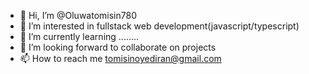 
- 👋 Hi, I’m @Oluwatomisin780
- 👀 I’m interested in fullstack web development(javascript/typescript) 
- 🌱 I’m currently learning ........
- 💞️ I’m looking forward to collaborate on projects
- 📫 How to reach me tomisinoyediran@gmail.com

<!---
Oluwatomisin780/Oluwatomisin780 is a ✨ special ✨ repository because its `README.md` (this file) appears on your GitHub profile.
You can click the Preview link to take a look at your changes.
--->

